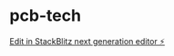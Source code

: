 # pcb-tech

[Edit in StackBlitz next generation editor ⚡️](https://stackblitz.com/~/github.com/dotku/pcb-tech)